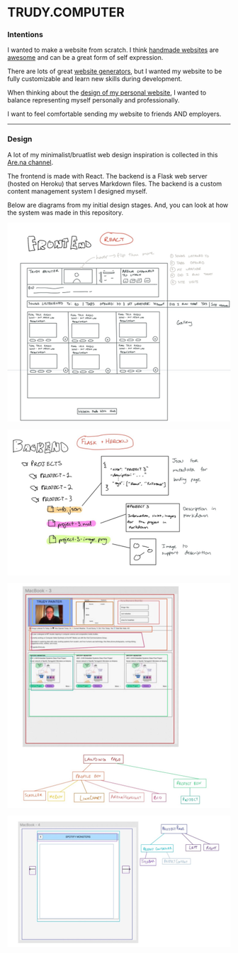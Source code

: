 # TRUDY.COMPUTER

### Intentions

I wanted to make a website from scratch. I think [handmade websites](https://gossipsweb.net/) are [awesome](https://tilde.town/~zach/folk-html.html) and can be a great form of self expression.

There are lots of great [website generators](https://cargo.site/), but I wanted my website to be fully customizable and learn new skills during development.

When thinking about the [design of my personal website](https://thecreativeindependent.com/guides/how-to-make-a-website-for-your-creative-work/), I wanted to balance representing myself personally and professionally.

I want to feel comfortable sending my website to friends AND employers.

---

### Design

A lot of my minimalist/bruatlist web design inspiration is collected in this [Are.na channel](https://www.are.na/trudy-painter/ui-ux-e7l6cz6uksa).

The frontend is made with React. The backend is a Flask web server (hosted on Heroku) that serves Markdown files. The backend is a custom content management system I designed myself.

Below are diagrams from my initial design stages. And, you can look at how the system was made in this repository.

![Frontend](frontend.jpeg)

![Backend](backend.jpeg)

![Landing Page](reactlanding.jpeg)

![Project Page](reactproject.jpeg)
